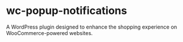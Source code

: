# wc-popup-notifications
A WordPress plugin designed to enhance the shopping experience on WooCommerce-powered websites.
